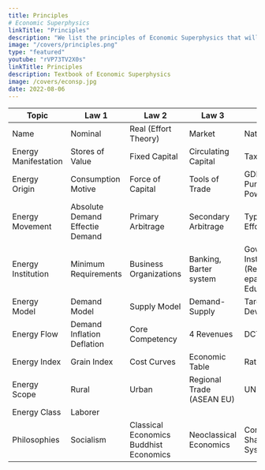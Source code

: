 ```yaml
---
title: Principles
# Economic Superphysics
linkTitle: "Principles"
description: "We list the principles of Economic Superphysics that will lead to solutions"
image: "/covers/principles.png"	
type: "featured"
youtube: "rVP73TV2X0s"
linkTitle: Principles 
description: Textbook of Economic Superphysics
image: /covers/econsp.jpg
date: 2022-08-06
---
```



Topic | Law 1 | Law 2 | Law 3 | Law 4
---- | --- | --- | --- | --- 
Name | Nominal | Real (Effort Theory) | Market | Natural 
Energy Manifestation | Stores of Value | Fixed Capital | Circulating Capital | Taxes
Energy Origin | Consumption Motive | Force of Capital | Tools of Trade | GDP and Purchasing Power
Energy Movement | Absolute Demand Effectie Demand | Primary Arbitrage | Secondary Arbitrage | Types of Effort
Energy Institution | Minimum Requirements | Business Organizations | Banking, Barter system | Government Institutions (Resources epartment, Education) 
Energy Model | Demand Model | Supply Model | Demand-Supply | Targetted Development
Energy Flow | Demand Inflation Deflation | Core Competency | 4 Revenues | DCTI
Energy Index | Grain Index | Cost Curves | Economic Table | Ratios GDP
Energy Scope | Rural | Urban | Regional Trade (ASEAN EU) | UN 
Energy Class | Laborer
Philosophies | Socialism | Classical Economics Buddhist Economics | Neoclassical Economics | Communism Shariah Inca System 